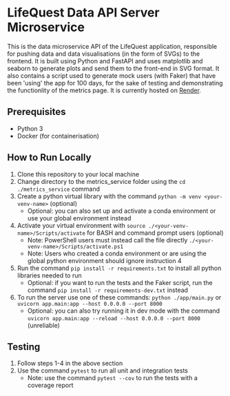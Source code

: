# LifeQuest Data API Server Microservice

This is the data microservice API of the LifeQuest application, responsible for pushing data and data visualisations (in the form of SVGs) to the frontend. It is built using Python and FastAPI and uses matplotlib and seaborn to generate plots and send them to the front-end in SVG format. It also contains a script used to generate mock users (with Faker) that have been 'using' the app for 100 days, for the sake of testing and demonstrating the functionlity of the metrics page. It is currently hosted on [Render](https://lifequest-metrics.onrender.com).

## Prerequisites
- Python 3
- Docker (for containerisation)

## How to Run Locally
1. Clone this repository to your local machine
2. Change directory to the metrics_service folder using the `cd ./metrics_service` command
3. Create a python virtual library with the command `python -m venv <your-venv-name>` (optional)
    - Optional: you can also set up and activate a conda environment or use your global environment instead
4. Activate your virtual environment with `source ./<your-venv-name>/Scripts/activate` for BASH and command prompt users (optional)
    - Note: PowerShell users must instead call the file directly `./<your-venv-name>/Scripts/activate.ps1`
    - Note: Users who created a conda environment or are using the global python environment should ignore instruction 4
5. Run the command `pip install -r requirements.txt` to install all python libraries needed to run
    - Optional: if you want to run the tests and the Faker script, run the command `pip install -r requirements-dev.txt` instead
6. To run the server use one of these commands: `python ./app/main.py` or `uvicorn app.main:app --host 0.0.0.0 --port 8000`
    - Optional: you can also try running it in dev mode with the command `uvicorn app.main:app --reload --host 0.0.0.0 --port 8000` (unreliable)

## Testing
1. Follow steps 1-4 in the above section
2. Use the command `pytest` to run all unit and integration tests
    - Note: use the command `pytest --cov` to run the tests with a coverage report